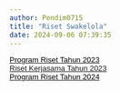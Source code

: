 ```yaml
---
author: Pendim0715
title: "Riset Swakelola"
date: 2024-09-06 07:39:35
---
```

<p style="margin: 0cm;"><span style="font-size: 10pt; font-family: arial, helvetica, sans-serif;"><a href="https://drive.google.com/file/d/1izE6M4lntvcW0AyMwaFWnDa5h9N5WYW3/view?usp=sharing"><span style="color: black;"><span style="vertical-align: inherit;"><span style="vertical-align: inherit;"><span style="vertical-align: inherit;"><span style="vertical-align: inherit;"><span style="vertical-align: inherit;"><span style="vertical-align: inherit;"><span style="vertical-align: inherit;"><span style="vertical-align: inherit;"><span style="vertical-align: inherit;"><span style="vertical-align: inherit;"><span style="vertical-align: inherit;"><span style="vertical-align: inherit;">Program Riset Tahun 2023</span></span></span></span></span></span></span></span></span></span></span></span><span style="vertical-align: inherit;"><span style="vertical-align: inherit;"></span></span></span></a></span></p>

<p style="margin: 0cm;"><a href="https://drive.google.com/file/d/1Mo6b62prG7b1STEgR-mwyaqoox2xa6KL/view?usp=sharing"><span style="font-size: 10pt; font-family: arial, helvetica, sans-serif;"><span style="font-size: 13.3333px;"><span style="vertical-align: inherit;"><span style="vertical-align: inherit;">Riset Kerjasama Tahun 2023</span></span></span></span></a></p>

<p style="margin: 0cm; font-variant-ligatures: normal; font-variant-caps: normal; orphans: 2; text-align: start; widows: 2; -webkit-text-stroke-width: 0px; text-decoration-thickness: initial; text-decoration-style: initial; text-decoration-color: initial; word-spacing: 0px;"><span style="font-size: 10pt; font-family: arial, helvetica, sans-serif;"><a href="https://drive.google.com/file/d/1q4uOh8gAF51AceFDGcqwSXzgxYdQA8qB/view?usp=sharing"><span style="color: black;"><span style="vertical-align: inherit;"><span style="vertical-align: inherit;"><span style="vertical-align: inherit;"><span style="vertical-align: inherit;"><span style="vertical-align: inherit;"><span style="vertical-align: inherit;"><span style="vertical-align: inherit;"><span style="vertical-align: inherit;"><span style="vertical-align: inherit;"><span style="vertical-align: inherit;"><span style="vertical-align: inherit;"><span style="vertical-align: inherit;">Program Riset Tahun 2024</span></span></span></span></span></span></span></span></span></span></span></span></span></a></span></p>

<p style="margin: 0cm;"></p>

<p style="margin: 0cm; font-variant-ligatures: normal; font-variant-caps: normal; orphans: 2; text-align: start; widows: 2; -webkit-text-stroke-width: 0px; text-decoration-thickness: initial; text-decoration-style: initial; text-decoration-color: initial; word-spacing: 0px;"></p>

